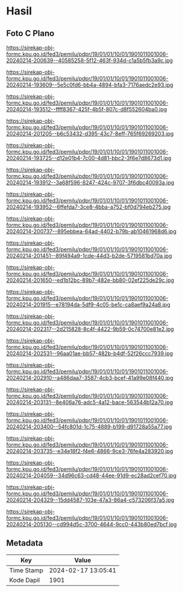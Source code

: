 # Hasil

## Foto C Plano

https://sirekap-obj-formc.kpu.go.id/fed3/pemilu/pdpr/19/01/01/10/01/1901011001006-20240214-200639--40585258-5f12-463f-934d-c1a5b5fb3a9c.jpg

https://sirekap-obj-formc.kpu.go.id/fed3/pemilu/pdpr/19/01/01/10/01/1901011001006-20240214-193609--5e5c0fd6-bb4a-4894-bfa3-7176aedc2e93.jpg

https://sirekap-obj-formc.kpu.go.id/fed3/pemilu/pdpr/19/01/01/10/01/1901011001006-20240214-193512--ffff8367-425f-4b5f-807c-d8f552604ba0.jpg

https://sirekap-obj-formc.kpu.go.id/fed3/pemilu/pdpr/19/01/01/10/01/1901011001006-20240214-201205--b6c53432-d395-43c7-8eff-765f69269203.jpg

https://sirekap-obj-formc.kpu.go.id/fed3/pemilu/pdpr/19/01/01/10/01/1901011001006-20240214-193725--d12e01b4-7c00-4d81-bbc2-3f6e7d8673d1.jpg

https://sirekap-obj-formc.kpu.go.id/fed3/pemilu/pdpr/19/01/01/10/01/1901011001006-20240214-193912--3a68f596-8247-424c-9707-3f6dbc40093a.jpg

https://sirekap-obj-formc.kpu.go.id/fed3/pemilu/pdpr/19/01/01/10/01/1901011001006-20240214-193952--6ffefda7-3ce8-4bba-a752-bf0d794eb275.jpg

https://sirekap-obj-formc.kpu.go.id/fed3/pemilu/pdpr/19/01/01/10/01/1901011001006-20240214-200737--895ebbea-64ad-4402-b79b-ab10461968d6.jpg

https://sirekap-obj-formc.kpu.go.id/fed3/pemilu/pdpr/19/01/01/10/01/1901011001006-20240214-201451--89f494a9-1cde-44d3-b2de-5719581bd70a.jpg

https://sirekap-obj-formc.kpu.go.id/fed3/pemilu/pdpr/19/01/01/10/01/1901011001006-20240214-201650--ed1b12bc-89b7-482e-bb80-02ef225de29c.jpg

https://sirekap-obj-formc.kpu.go.id/fed3/pemilu/pdpr/19/01/01/10/01/1901011001006-20240214-201915--e78194da-5df9-4c05-be1c-ca8aef9a24a8.jpg

https://sirekap-obj-formc.kpu.go.id/fed3/pemilu/pdpr/19/01/01/10/01/1901011001006-20240214-202317--2d215828-8c4f-4422-9b59-0c74700e81e2.jpg

https://sirekap-obj-formc.kpu.go.id/fed3/pemilu/pdpr/19/01/01/10/01/1901011001006-20240214-202531--96aa01ae-bb57-482b-b4df-52f26ccc7939.jpg

https://sirekap-obj-formc.kpu.go.id/fed3/pemilu/pdpr/19/01/01/10/01/1901011001006-20240214-202910--a486daa7-3587-4cb3-bcef-41a99e08f440.jpg

https://sirekap-obj-formc.kpu.go.id/fed3/pemilu/pdpr/19/01/01/10/01/1901011001006-20240214-203131--8e406a76-adc5-4a12-bace-563544b12a70.jpg

https://sirekap-obj-formc.kpu.go.id/fed3/pemilu/pdpr/19/01/01/10/01/1901011001006-20240214-203400--54fc801d-1c75-4889-b199-d91728a55a77.jpg

https://sirekap-obj-formc.kpu.go.id/fed3/pemilu/pdpr/19/01/01/10/01/1901011001006-20240214-203735--e34e18f2-f4e6-4866-9ce3-76fe4a283920.jpg

https://sirekap-obj-formc.kpu.go.id/fed3/pemilu/pdpr/19/01/01/10/01/1901011001006-20240214-204059--34d96c63-cd48-44ee-91d9-ec28ad2cef70.jpg

https://sirekap-obj-formc.kpu.go.id/fed3/pemilu/pdpr/19/01/01/10/01/1901011001006-20240214-204329--15dd4587-103e-47a3-86a4-c573206f37a5.jpg

https://sirekap-obj-formc.kpu.go.id/fed3/pemilu/pdpr/19/01/01/10/01/1901011001006-20240214-205130--cd994d5c-3700-4644-9cc0-443b80ed7bcf.jpg


## Metadata

| Key        | Value               |
| ---------- | ------------------- |
| Time Stamp | 2024-02-17 13:05:41 |
| Kode Dapil | 1901                |



